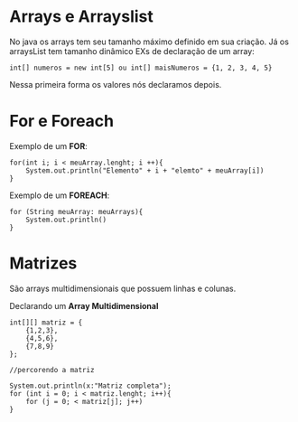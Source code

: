 # Arrays e Arrayslist

No java os arrays tem seu tamanho máximo definido em sua criação.
Já os arraysList tem tamanho dinâmico
EXs de declaração de um array:
``` 
int[] numeros = new int[5] ou int[] maisNumeros = {1, 2, 3, 4, 5}
```
Nessa primeira forma os valores nós declaramos depois.


# For e Foreach

Exemplo de um **FOR**:
```
for(int i; i < meuArray.lenght; i ++){
    System.out.println("Elemento" + i + "elemto" + meuArray[i])
}
```

Exemplo de um **FOREACH**:
```
for (String meuArray: meuArrays){
    System.out.println()
}
```
# Matrizes

São arrays multidimensionais que possuem linhas e colunas.

Declarando um **Array Multidimensional**
```
int[][] matriz = {
    {1,2,3},
    {4,5,6},
    {7,8,9}
};

//percorendo a matriz

System.out.println(x:"Matriz completa");
for (int i = 0; i < matriz.lenght; i++){
    for (j = 0; < matriz[j]; j++)
}
```